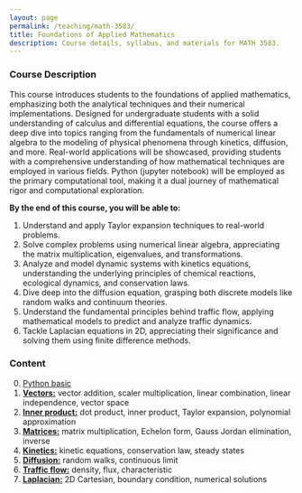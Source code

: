 ```yaml
---
layout: page
permalink: /teaching/math-3583/
title: Foundations of Applied Mathematics
description: Course details, syllabus, and materials for MATH 3583.
---
```


### Course Description
This course introduces students to the foundations of applied mathematics, emphasizing both the analytical techniques and their numerical implementations.
Designed for undergraduate students with a solid understanding of calculus and differential equations,
the course offers a deep dive into topics ranging from the fundamentals of numerical linear algebra to the modeling of physical phenomena through kinetics, diffusion, and more.
Real-world applications will be showcased, 
providing students with a comprehensive understanding of how mathematical techniques are employed
in various fields. Python (jupyter notebook) will be employed as the primary computational tool,
making it a dual journey of mathematical rigor and computational exploration.

**By the end of this course, you will be able to:**
1. Understand and apply Taylor expansion techniques to real-world problems.
2. Solve complex problems using numerical linear algebra, appreciating the matrix multiplication, eigenvalues,
and transformations.
3. Analyze and model dynamic systems with kinetics equations, understanding the underlying principles of chemical reactions, ecological dynamics, and conservation laws.
4. Dive deep into the diffusion equation, grasping both discrete models like random walks and continuum theories.
5. Understand the fundamental principles behind traffic flow, applying mathematical models to predict and analyze traffic dynamics.
6. Tackle Laplacian equations in 2D, appreciating their significance and solving them using finite difference methods.

### Content
0. [Python basic](/teaching/math-3583/0_python_basic/)
1. [**Vectors:**](/teaching/math-3583/1_vector/) vector addition, scaler multiplication, linear combination, linear independence, vector space
2. [**Inner product:**]() dot product, inner product, Taylor expansion, polynomial approximation
3. [**Matrices:**]() matrix multiplication, Echelon form, Gauss Jordan elimination, inverse
4. [**Kinetics:**]() kinetic equations, conservation law, steady states
5. [**Diffusion:**]() random walks, continuous limit
6. [**Traffic flow:**]() density, flux, characteristic
7. [**Laplacian:**]() 2D Cartesian, boundary condition, numerical solutions
